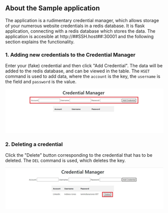 
## About the Sample application

The application is a rudimentary credential manager, which allows storage of your numerous website credentials in a redis database. It is flask application, connecting with a redis database which stores the data. The application is accesible at http://##SSH.host##:30001 and the following section explains the functionality.

### 1. Adding new credentials to the Credential Manager
Enter your (fake) credential and then click "Add Credential". The data will be added to the redis database, and can be viewed in the table. The `HSET` command is used to add data, where the `account` is the key, the `username` is the field and `password` is the value.

![](_images/add_creds-1.JPG)

### 2. Deleting a credential
Click the "Delete" button corresponding to the credential that has to be deleted. The `DEL` command is used, which deletes the key.

![](_images/del_creds-1.JPG)
